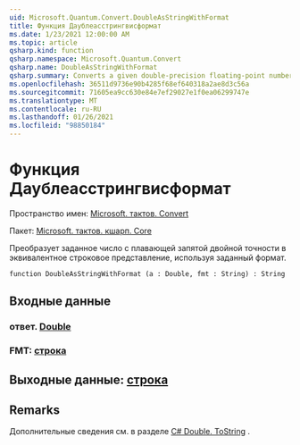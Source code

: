 ```yaml
---
uid: Microsoft.Quantum.Convert.DoubleAsStringWithFormat
title: Функция Даублеасстрингвисформат
ms.date: 1/23/2021 12:00:00 AM
ms.topic: article
qsharp.kind: function
qsharp.namespace: Microsoft.Quantum.Convert
qsharp.name: DoubleAsStringWithFormat
qsharp.summary: Converts a given double-precision floating-point number to an equivalent string representation, using the given format.
ms.openlocfilehash: 36511d9736e90b4285f68ef640318a2ae8d3c56a
ms.sourcegitcommit: 71605ea9cc630e84e7ef29027e1f0ea06299747e
ms.translationtype: MT
ms.contentlocale: ru-RU
ms.lasthandoff: 01/26/2021
ms.locfileid: "98850184"
---
```

# <a name="doubleasstringwithformat-function"></a>Функция Даублеасстрингвисформат

Пространство имен: [Microsoft. тактов. Convert](xref:Microsoft.Quantum.Convert)

Пакет: [Microsoft. тактов. кшарп. Core](https://nuget.org/packages/Microsoft.Quantum.QSharp.Core)


Преобразует заданное число с плавающей запятой двойной точности в эквивалентное строковое представление, используя заданный формат.

```qsharp
function DoubleAsStringWithFormat (a : Double, fmt : String) : String
```


## <a name="input"></a>Входные данные

### <a name="a--double"></a>ответ. [Double](xref:microsoft.quantum.lang-ref.double)




### <a name="fmt--string"></a>FMT: [строка](xref:microsoft.quantum.lang-ref.string)





## <a name="output--string"></a>Выходные данные: [строка](xref:microsoft.quantum.lang-ref.string)



## <a name="remarks"></a>Remarks

Дополнительные сведения см. в разделе [C# Double. ToString](https://docs.microsoft.com/dotnet/api/system.double.tostring?view=netframework-4.7.1#System_Double_ToString_System_String_) .